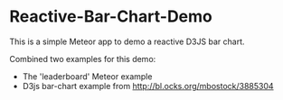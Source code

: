Reactive-Bar-Chart-Demo
=======================

This is a simple Meteor app to demo a reactive D3JS bar chart.

Combined two examples for this demo:
 - The 'leaderboard' Meteor example
 - D3js bar-chart example from http://bl.ocks.org/mbostock/3885304
